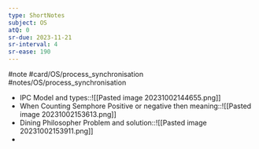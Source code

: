 ```yaml
---
type: ShortNotes
subject: OS
atQ: 0
sr-due: 2023-11-21
sr-interval: 4
sr-ease: 190
---
```

#note
#card/OS/process_synchronisation
#notes/OS/process_synchronisation
- IPC  Model and types::![[Pasted image 20231002144655.png]] <!--SR:!2023-11-21,19,250-->
- When Counting Semphore Positive or negative then meaning::![[Pasted image 20231002153613.png]] <!--SR:!2023-12-14,33,270-->
- Dining Philosopher Problem and solution::![[Pasted image 20231002153911.png]] <!--SR:!2023-11-18,7,270-->
- 